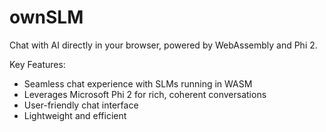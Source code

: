 
# ownSLM

Chat with AI directly in your browser, powered by WebAssembly and Phi 2.

Key Features:

  - Seamless chat experience with SLMs running in WASM
  - Leverages Microsoft Phi 2 for rich, coherent conversations
  - User-friendly chat interface
  - Lightweight and efficient
